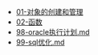 
  * [01-对象的创建和管理](data-base/oracle/01-对象的创建和管理.md)
  * [02-函数](data-base/oracle/02-函数.md)
  * [98-oracle执行计划.md](data-base/oracle/98-oracle执行计划.md)
  * [99-sql优化.md](data-base/oracle/99-sql优化.md)

